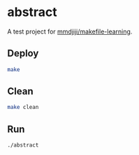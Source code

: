 # abstract
A test project for [mmdjiji/makefile-learning](https://github.com/mmdjiji/makefile-learning).

## Deploy
```sh
make
```

## Clean
```sh
make clean
```

## Run
```sh
./abstract
```

